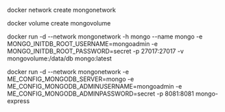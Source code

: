 docker network create mongonetwork

docker volume create mongovolume

docker run -d --network mongonetwork -h mongo --name mongo -e MONGO_INITDB_ROOT_USERNAME=mongoadmin -e MONGO_INITDB_ROOT_PASSWORD=secret -p 27017:27017 -v mongovolume:/data/db mongo:latest

docker run -d --network mongonetwork -e ME_CONFIG_MONGODB_SERVER=mongo -e ME_CONFIG_MONGODB_ADMINUSERNAME=mongoadmin -e ME_CONFIG_MONGODB_ADMINPASSWORD=secret -p 8081:8081 mongo-express
